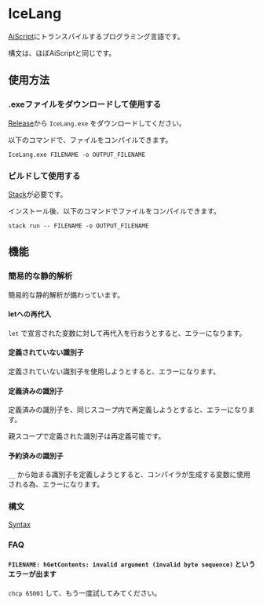 # IceLang

[AiScript](https://github.com/syuilo/aiscript)にトランスパイルするプログラミング言語です。

構文は、ほぼAiScriptと同じです。

## 使用方法

### .exeファイルをダウンロードして使用する

[Release](https://github.com/madorama/IceLang/releases/latest)から `IceLang.exe` をダウンロードしてください。

以下のコマンドで、ファイルをコンパイルできます。

```
IceLang.exe FILENAME -o OUTPUT_FILENAME
```

### ビルドして使用する

[Stack](https://docs.haskellstack.org/en/stable/)が必要です。

インストール後、以下のコマンドでファイルをコンパイルできます。

```
stack run -- FILENAME -o OUTPUT_FILENAME
```

## 機能

### 簡易的な静的解析

簡易的な静的解析が備わっています。

#### letへの再代入

`let` で宣言された変数に対して再代入を行おうとすると、エラーになります。

#### 定義されていない識別子

定義されていない識別子を使用しようとすると、エラーになります。

#### 定義済みの識別子

定義済みの識別子を、同じスコープ内で再定義しようとすると、エラーになります。

親スコープで定義された識別子は再定義可能です。

#### 予約済みの識別子

`__` から始まる識別子を定義しようとすると、コンパイラが生成する変数に使用される為、エラーになります。

### 構文

[Syntax](/docs/syntax.md)

### FAQ

#### `FILENAME: hGetContents: invalid argument (invalid byte sequence)` というエラーが出ます

`chcp 65001` して、もう一度試してみてください。